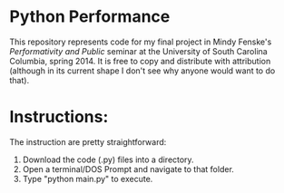 Python Performance
=================

This repository represents code for my final project in Mindy Fenske's _Performativity and Public_ seminar at the University of South Carolina Columbia, spring 2014. It is free to copy and distribute with attribution (although in its current shape I don't see why anyone would want to do that).

Instructions:
=============

The instruction are pretty straightforward:

1. Download the code (.py) files into a directory.
2. Open a terminal/DOS Prompt and navigate to that folder.
3. Type "python main.py" to execute.


